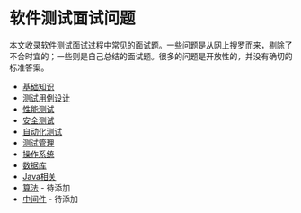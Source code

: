 # 软件测试面试问题

本文收录软件测试面试过程中常见的面试题。一些问题是从网上搜罗而来，剔除了不合时宜的；一些则是自己总结的面试题。很多的问题是开放性的，并没有确切的标准答案。

- [基础知识](posts/基础知识.md)
- [测试用例设计](posts/测试用例设计.md)
- [性能测试](posts/性能测试.md)
- [安全测试](posts/安全测试.md)
- [自动化测试](posts/自动化测试.md)
- [测试管理](posts/测试管理.md)
- [操作系统](posts/操作系统.md)
- [数据库](posts/数据库.md)
- [Java相关](posts/Java相关.md)
- [算法](posts/算法.md) - 待添加
- [中间件](posts/中间件.md) - 待添加

